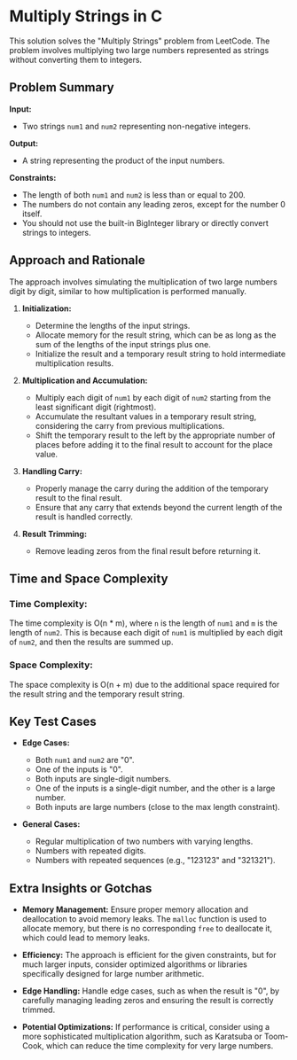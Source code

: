 # Multiply Strings in C

This solution solves the "Multiply Strings" problem from LeetCode. The problem involves multiplying two large numbers represented as strings without converting them to integers.

## Problem Summary

**Input:**
- Two strings `num1` and `num2` representing non-negative integers.

**Output:**
- A string representing the product of the input numbers.

**Constraints:**
- The length of both `num1` and `num2` is less than or equal to 200.
- The numbers do not contain any leading zeros, except for the number 0 itself.
- You should not use the built-in BigInteger library or directly convert strings to integers.

## Approach and Rationale

The approach involves simulating the multiplication of two large numbers digit by digit, similar to how multiplication is performed manually.

1. **Initialization:**
   - Determine the lengths of the input strings.
   - Allocate memory for the result string, which can be as long as the sum of the lengths of the input strings plus one.
   - Initialize the result and a temporary result string to hold intermediate multiplication results.

2. **Multiplication and Accumulation:**
   - Multiply each digit of `num1` by each digit of `num2` starting from the least significant digit (rightmost).
   - Accumulate the resultant values in a temporary result string, considering the carry from previous multiplications.
   - Shift the temporary result to the left by the appropriate number of places before adding it to the final result to account for the place value.

3. **Handling Carry:**
   - Properly manage the carry during the addition of the temporary result to the final result.
   - Ensure that any carry that extends beyond the current length of the result is handled correctly.

4. **Result Trimming:**
   - Remove leading zeros from the final result before returning it.

## Time and Space Complexity

### Time Complexity:
The time complexity is O(n * m), where `n` is the length of `num1` and `m` is the length of `num2`. This is because each digit of `num1` is multiplied by each digit of `num2`, and then the results are summed up.

### Space Complexity:
The space complexity is O(n + m) due to the additional space required for the result string and the temporary result string.

## Key Test Cases

- **Edge Cases:**
  - Both `num1` and `num2` are "0".
  - One of the inputs is "0".
  - Both inputs are single-digit numbers.
  - One of the inputs is a single-digit number, and the other is a large number.
  - Both inputs are large numbers (close to the max length constraint).

- **General Cases:**
  - Regular multiplication of two numbers with varying lengths.
  - Numbers with repeated digits.
  - Numbers with repeated sequences (e.g., "123123" and "321321").

## Extra Insights or Gotchas

- **Memory Management:**
  Ensure proper memory allocation and deallocation to avoid memory leaks.
  The `malloc` function is used to allocate memory, but there is no corresponding `free` to deallocate it, which could lead to memory leaks.

- **Efficiency:**
  The approach is efficient for the given constraints, but for much larger inputs, consider optimized algorithms or libraries specifically designed for large number arithmetic.

- **Edge Handling:**
  Handle edge cases, such as when the result is "0", by carefully managing leading zeros and ensuring the result is correctly trimmed.

- **Potential Optimizations:**
  If performance is critical, consider using a more sophisticated multiplication algorithm, such as Karatsuba or Toom-Cook, which can reduce the time complexity for very large numbers.